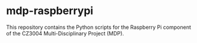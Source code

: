 # mdp-raspberrypi
This repository contains the Python scripts for the Raspberry Pi component of the CZ3004 Multi-Disciplinary Project (MDP).
